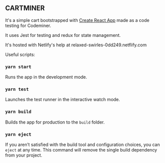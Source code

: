 
## CARTMINER

It's a simple cart bootstrapped with [Create React App](https://github.com/facebook/create-react-app) made as a code testing for Codeminer.

It uses Jest for testing and redux for state management.

It's hosted with Netlify's help at relaxed-swirles-0dd249.netflify.com

Useful scripts:

### `yarn start`

Runs the app in the development mode.<br />

### `yarn test`

Launches the test runner in the interactive watch mode.<br />

### `yarn build`

Builds the app for production to the `build` folder.<br />

### `yarn eject`

If you aren’t satisfied with the build tool and configuration choices, you can `eject` at any time. This command will remove the single build dependency from your project.

